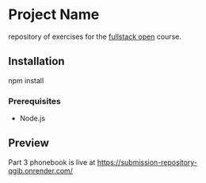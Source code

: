 # Project Name

repository of exercises for the [fullstack open](https://fullstackopen.com/en/) course.

## Installation

npm install

### Prerequisites

- Node.js
  
## Preview

Part 3 phonebook is live at https://submission-repository-qgib.onrender.com/
